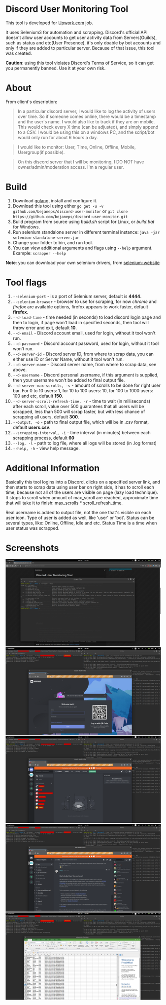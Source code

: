 # Discord User Monitoring Tool

This tool is developed for [Upwork.com](https://www.upwork.com/jobs/Discord-Users-Online-Server-Activity-Monitoring-non-owned_%7E0162176f9f02ac5808) job.

It uses Selenium3 for automation and scrapping. Discord's official API doesn't allow user accounts to get user activity data from Servers(Guilds), such as status and etc(User Presence), it's only doable by bot accounts and only if they are added to particular server. Because of that issue, this tool was created.

**Caution**: using this tool violates Discord's Terms of Service, so it can get you permanently banned. Use it at your own risk.

# About

From client's description:
>In a particular discord server, I would like to log the activity of users over time. So if someone comes online, there would be a timestamp and the user's name. I would also like to track if they are on mobile. This would check every X time (can be adjusted), and simply append to a CSV. I would be using this on a windows PC, and the script/bot would only run for about 6 hours a day.

>I would like to monitor: User, Time, Online, Offline, Mobile, Usergroup(if possible).

>On this discord server that I will be monitoring, I DO NOT have owner/admin/moderation access. I'm a regular user. 

# Build

1. Download [golang](https://www.golang.org/), install and configure it.
2. Download this tool using either `go get -u -v github.com/bejaneps/discord-user-monitor` or `git clone https://github.com/bejaneps/discord-user-monitor.git`
3. Build program from source using _build.sh_ script for Linux, or _build.bat_ for Windows.
4. Run selenium standalone server in different terminal instance: `java -jar selenium-standalone-server.jar`
5. Change your folder to bin, and run tool.
6. You can view additional arguments and flags using `--help` argument. Example: `scrapper --help`

**Note**: you can download your own selenium drivers, from [selenium-website](https://www.selenium.dev/downloads/)

# Tool flags

1. `--selenium-port` - is a port of Selenium server, default is **4444**.
2. `--selenium-browser` - browser to use for scraping, for now _chrome_ and _firefox_ are available options, firefox appears to work faster, default **firefox**.
3. `--d-load-time` - time needed (in seconds) to load discord login page and then to login, if page won't load in specified seconds, then tool will throw error and exit, default **10**.
4. `--d-email` - Discord account email, used for login, without it tool won't run.
5. `--d-password` - Discord account password, used for login, without it tool won't run.
6. `--d-server-id` - Discord server ID, from where to scrap data, you can either use ID or Server Name, without it tool won't run.
7. `--d-server-name` - Discord server name, from where to scrap data, see above.
8. `--d-username` - Discord personal username, if this argument is supplied, then your username won't be added to final output file.
9. `--d-server-max-scrolls, -s` - amount of scrolls to be done for right user bar. For 0 to 10 users: 1, for 10 to 100 users: 10, for 100 to 1000 users: 100 and etc, default **150**.
10. `--d-server-scroll-refresh-time, -r` - time to wait (in milliseconds) after each scroll, value over 500 guarantees that all users will be scrapped, less than 500 will scrap faster, but with less chance of scrapping all users, default **300**.
11. `--output, -o` - path to final output file, which will be in .csv format, default **users.csv**.
12. `--scrapping-interval, -i` - time interval (in minutes) between each scrapping process, default **60**
13. `--log, -l` - path to log file, where all logs will be stored (in .log format)
14. `--help, -h` - view help message.

# Additional Information

Basically this tool logins into a Discord, clicks on a specified server link, and then starts to scrap data using user bar on right side, it has to scroll each time, because not all of the users are visible on page (lazy load technique). It stops to scroll when amount of max_scroll are reached, approximate time that will take it to finish: max_scrolls * scroll_refresh_time.

Real username is added to output file, not the one that's visible on each user icon. Type of user is added as well, like 'user' or 'bot'. Status can be several types, like: Online, Offline, Idle and etc. Status Time is a time when user status was scrapped.

# Screenshots

![Help flag](/screenshots/scrapper-help.png)
![Selenium Browser](screenshots/selenium-browser.png)
![Logged In](screenshots/scrapper-logged-in.png)
![Scrapping User Data](screenshots/scrapping-user-data.png)
![Output](screenshots/scrapper-output.png)